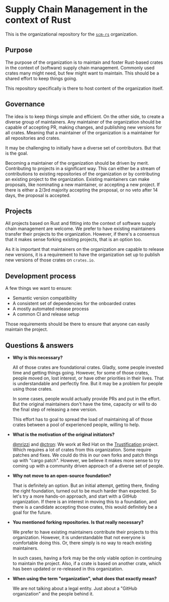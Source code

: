 # Supply Chain Management in the context of Rust

This is the organizational repository for the [`scm-rs`](https://github.com/scm-rs/) organization.

## Purpose

The purpose of the organization is to maintain and foster Rust-based crates in the context of (software) supply chain
management. Commonly used crates many might need, but few might want to maintain. This should be a shared effort to
keep things going.

This repository specifically is there to host content of the organization itself.

## Governance

The idea is to keep things simple and efficient. On the other side, to create a diverse group of maintainers. Any
maintainer of the organization should be capable of accepting PR, making changes, and publishing new versions for all
crates. Meaning that a maintainer of the organization is a maintainer for all repositories and crates.

It may be challenging to initially have a diverse set of contributors. But that is the goal.

Becoming a maintainer of the organization should be driven by merit. Contributing to projects in a significant way.
This can either be a stream of contributions to existing repositories of the organization or by contributing an
existing project to the organization. Existing maintainers can make proposals, like nominating a new maintainer, or
accepting a new project. If there is either a 2/3rd majority accepting the proposal, or no veto after 14 days, the
proposal is accepted.

## Projects

All projects based on Rust and fitting into the context of software supply chain management are welcome. We prefer to
have existing maintainers transfer their projects to the organization. However, if there's a consensus that it makes
sense forking existing projects, that is an option too.

As it is important that maintainers on the organization are capable to release new versions, it is a requirement to have
the organization set up to publish new versions of those crates on `crates.io`.

## Development process

A few things we want to ensure:

* Semantic version compatibility
* A consistent set of dependencies for the onboarded crates
* A mostly automated release process
* A common CI and release setup

Those requirements should be there to ensure that anyone can easily maintain the project.

## Questions & answers

* **Why is this necessary?**

  All of those crates are foundational crates. Gladly, some people invested time and getting things going. However, for
  some of those crates, people moved on, lost interest, or have other priorities in their lives. That is understandable
  and perfectly fine. But it may be a problem for people using those crates.

  In some cases, people would actually provide PRs and put in the effort. But the original maintainers don't have the
  time, capacity or will to do the final step of releasing a new version.

  This effort has to goal to spread the load of maintaining all of those crates between a pool of experienced people,
  willing to help.

* **What is the motivation of the original initiators?**

  [@mrizzi](https://github.com/mrizzi) and [@ctron](https://github.com/ctron): We work at Red Hat on
  the [Trustification](https://github.com/trustification) project. Which requires a lot of crates from this
  organization. Some require patches and fixes. We could do this in our own forks and patch things up with "cargo
  patch". However, we believe it makes more sense to try coming up with a community driven approach of a diverse set of
  people.

* **Why not move to an open-source foundation?**

  That is definitely an option. But an initial attempt, getting there, finding the right foundation, turned out to be
  much harder than expected. So let's try a more hands-on approach, and start with a GitHub organization. If there is
  an interest in moving this to a foundation, and there is a candidate accepting those crates, this would definitely
  be a goal for the future.

* **You mentioned forking repositories. Is that really necessary?**

  We prefer to have existing maintainers contribute their projects to this organization. However, it is understandable
  that not everyone is comfortable doing this. Or, there simply is no way to reach existing maintainers.

  In such cases, having a fork may be the only viable option in continuing to maintain the project. Also, if a crate
  is based on another crate, which has been updated or re-released in this organization.

* **When using the term "organization", what does that exactly mean?**

  We are not talking about a legal entity. Just about a "GitHub organization" and the people behind it.
